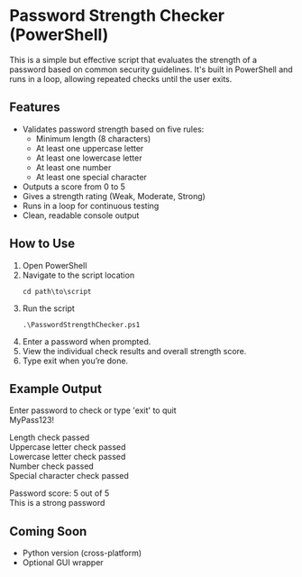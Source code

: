 # Password Strength Checker (PowerShell)

This is a simple but effective script that evaluates the strength of a password based on common security guidelines. 
It's built in PowerShell and runs in a loop, allowing repeated checks until the user exits.

## Features

- Validates password strength based on five rules:
  - Minimum length (8 characters)
  - At least one uppercase letter
  - At least one lowercase letter
  - At least one number
  - At least one special character
- Outputs a score from 0 to 5
- Gives a strength rating (Weak, Moderate, Strong)
- Runs in a loop for continuous testing
- Clean, readable console output

## How to Use

1. Open PowerShell
2. Navigate to the script location
    ```
    cd path\to\script
    ```
4. Run the script
    ```
    .\PasswordStrengthChecker.ps1
    ```
6. Enter a password when prompted.
7. View the individual check results and overall strength score.
8. Type exit when you’re done.

## Example Output

Enter password to check or type 'exit' to quit  
MyPass123!

Length check passed  
Uppercase letter check passed  
Lowercase letter check passed  
Number check passed  
Special character check passed  

Password score: 5 out of 5  
This is a strong password

## Coming Soon

- Python version (cross-platform)
- Optional GUI wrapper
